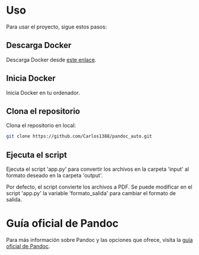 # Uso

Para usar el proyecto, sigue estos pasos:

## Descarga Docker
Descarga Docker desde [este enlace](https://www.docker.com/products/docker-desktop).

## Inicia Docker
Inicia Docker en tu ordenador.

## Clona el repositorio
Clona el repositorio en local:
```bash
git clone https://github.com/Carlos1388/pandoc_auto.git
```

## Ejecuta el script
Ejecuta el script 'app.py' para convertir los archivos en la carpeta 'input' al formato deseado en la carpeta 'output'.

Por defecto, el script convierte los archivos a PDF. Se puede modificar en el script 'app.py' la variable 'formato_salida' para cambiar el formato de salida.


# Guía oficial de Pandoc

Para más información sobre Pandoc y las opciones que ofrece, visita la [guía oficial de Pandoc](https://pandoc.org/MANUAL.html).

